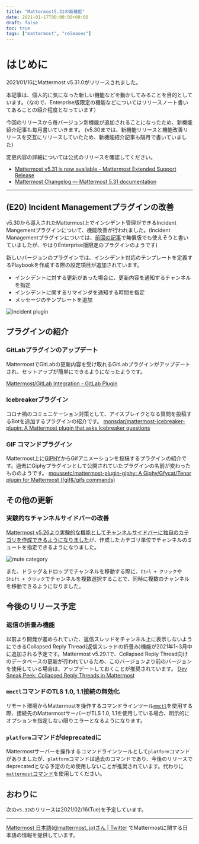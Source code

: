 ```yaml
---
title: "Mattermost5.31の新機能"
date: 2021-01-17T00:00:00+09:00
draft: false
toc: true
tags: ["mattermost", "releases"]
---
```


# はじめに

2021/01/16にMattermost v5.31.0がリリースされました。

本記事は、個人的に気になった新しい機能などを動かしてみることを目的としています。（なので、Enterprise版限定の機能などについてはリリースノート書いてあることの紹介程度となっています）

今回のリリースから毎バージョン新機能が追加されることになったため、新機能紹介記事も毎月書いていきます。
(v5.30までは、新機能リリースと機能改善リリースを交互にリリースしていたため、新機能紹介記事も隔月で書いていました)


変更内容の詳細については公式のリリースを確認してください。

* [Mattermost v5\.31 is now available \- Mattermost Extended Support Release](https://mattermost.com/blog/mattermost-release-v5-31/)
* [Mattermost Changelog — Mattermost 5\.31 documentation](https://docs.mattermost.com/administration/changelog.html#release-v5-31-esr)

---

## (E20) Incident Managementプラグインの改善

v5.30から導入されたMattermost上でインシデント管理ができるIncident Mangementプラグインについて、機能改善が行われました。(Incident Managementプラグインについては、[前回の記事](https://blog.kaakaa.dev/posts/mattermost/releases-5.30/#e20-mattermost%E3%81%A7%E3%82%A4%E3%83%B3%E3%82%B7%E3%83%87%E3%83%B3%E3%83%88%E7%AE%A1%E7%90%86)で無償版でも使えそうと書いていましたが、やはりEnterprise版限定のプラグインのようです)

新しいバージョンのプラグインでは、インシデント対応のテンプレートを定義するPlaybookを作成する際の設定項目が追加されています。
* インシデントに対する更新があった場合に、更新内容を通知するチャンネルを指定
* インシデントに関するリマインダを通知する時間を指定
* メッセージのテンプレートを追加

![incident plugin](https://blog.kaakaa.dev/images/posts/mattermost/releases-5.31/update-incident-plugin.png)

## プラグインの紹介
### GitLabプラグインのアップデート

MattermostでGitLabの更新内容を受け取れるGitLabプラグインがアップデートされ、セットアップが簡単にできるようになったようです。

[Mattermost/GitLab Integration \- GitLab Plugin](https://mattermost.gitbook.io/plugin-gitlab/)

### Icebreakerプラグイン

コロナ禍のコミュニケーション対策として、アイスブレイクとなる質問を投稿するBotを追加するプラグインの紹介です。
[monsdar/mattermost\-icebreaker\-plugin: A Mattermost plugin that asks Icebreaker questions](https://github.com/monsdar/mattermost-icebreaker-plugin)

### GIF コマンドプラグイン

Mattermost上に[GIPHY](https://media.giphy.com/headers/2020-09-10-58-1599746331/NFL_BANNER_HP.gif)からGifアニメーションを投稿するプラグインの紹介です。過去にGiphyプラグインとして公開されていたプラグインの名前が変わったもののようです。
[moussetc/mattermost\-plugin\-giphy: A Giphy/Gfycat/Tenor plugin for Mattermost \(/gif&/gifs commands\)](https://github.com/moussetc/mattermost-plugin-giphy#mattermost-gif-commands-plugin-ex-giphy-plugin-)

## その他の更新

### 実験的なチャンネルサイドバーの改善

[Mattermost v5.26より実験的な機能としてチャンネルサイドバーに独自のカテゴリを作成できるようになりました](https://blog.kaakaa.dev/posts/mattermost/releases-5.26/#%E5%AE%9F%E9%A8%93%E7%9A%84%E3%81%AA%E6%A9%9F%E8%83%BD-%E3%83%81%E3%83%A3%E3%83%B3%E3%83%8D%E3%83%AB%E3%81%AE%E3%82%AB%E3%83%86%E3%82%B4%E3%83%AA%E5%8C%96%E3%81%A8%E9%A0%86%E5%BA%8F%E3%81%AE%E5%85%A5%E3%82%8C%E6%9B%BF%E3%81%88)が、作成したカテゴリ単位でチャンネルのミュートを指定できるようになりました。

![mute category](https://blog.kaakaa.dev/images/posts/mattermost/releases-5.31/mute-category.png)

また、ドラッグ＆ドロップでチャンネルを移動する際に、`Ctrl + クリック`や`Shift + クリック`でチャンネルを複数選択することで、同時に複数のチャンネルを移動できるようになりました。

## 今後のリリース予定

### 返信の折畳み機能
以前より開発が進められていた、返信スレッドをチャンネル上に表示しないようにできるCollapsed Reply Thread(返信スレッドの折畳み)機能が2021年1~3月中に追加される予定です。Mattermost v5.29.1で、Collapsed Reply Thread向けのデータベースの更新が行われているため、このバージョンより前のバージョンを使用している場合は、アップデートしておくことが推奨されています。
[Dev Sneak Peek: Collapsed Reply Threads in Mattermost](https://mattermost.com/blog/dev-sneak-peek-collapsed-reply-threads/)

### `mmctl`コマンドのTLS 1.0, 1.1接続の無効化

リモート環境からMattermostを操作するコマンドラインツール[`mmctl`](https://docs.mattermost.com/administration/mmctl-cli-tool.html)を使用する際、接続先のMattermostサーバーがTLS 1.0, 1.1を使用している場合、明示的にオプションを指定しない限りエラーとなるようになります。

### `platform`コマンドがdeprecatedに

Mattermostサーバーを操作するコマンドラインツールとして`platform`コマンドがありましたが、`platform`コマンドは過去のコマンドであり、今後のリリースでdeprecatedとなる予定のため使用しないことが推奨されています。代わりに[`mattermost`コマンド](https://docs.mattermost.com/administration/command-line-tools.html)を使用してください。

## おわりに
次の`v5.32`のリリースは2021/02/16(Tue)を予定しています。

---

[Mattermost 日本語\(@mattermost\_jp\)さん \| Twitter](https://twitter.com/mattermost_jp?lang=ja) でMattermostに関する日本語の情報を提供しています。
